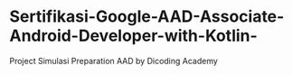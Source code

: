 # Sertifikasi-Google-AAD-Associate-Android-Developer-with-Kotlin-
Project Simulasi Preparation AAD by Dicoding Academy
